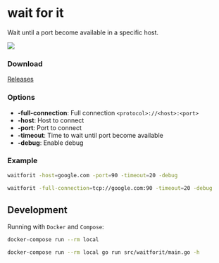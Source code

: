 # wait for it

Wait until a port become available in a specific host.

![](http://24.media.tumblr.com/tumblr_m3x648wxbj1ru99qvo1_500.png)


### Download

[Releases](https://github.com/maxcnunes/waitforit/releases)

### Options

- **-full-connection**: Full connection `<protocol>://<host>:<port>`
- **-host**: Host to connect
- **-port**: Port to connect
- **-timeout**: Time to wait until port become available
- **-debug**: Enable debug


### Example

```bash
waitforit -host=google.com -port=90 -timeout=20 -debug
```

```bash
waitforit -full-connection=tcp://google.com:90 -timeout=20 -debug
```

## Development

Running with `Docker` and `Compose`:

```bash
docker-compose run --rm local
```

```bash
docker-compose run --rm local go run src/waitforit/main.go -h
```
